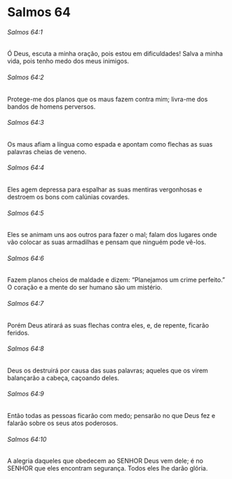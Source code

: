 # Salmos 64

###### Salmos 64:1

Ó Deus, escuta a minha oração, pois estou em dificuldades! Salva a minha vida, pois tenho medo dos meus inimigos.

###### Salmos 64:2

Protege-me dos planos que os maus fazem contra mim; livra-me dos bandos de homens perversos.

###### Salmos 64:3

Os maus afiam a língua como espada e apontam como flechas as suas palavras cheias de veneno.

###### Salmos 64:4

Eles agem depressa para espalhar as suas mentiras vergonhosas e destroem os bons com calúnias covardes.

###### Salmos 64:5

Eles se animam uns aos outros para fazer o mal; falam dos lugares onde vão colocar as suas armadilhas e pensam que ninguém pode vê-los.

###### Salmos 64:6

Fazem planos cheios de maldade e dizem: “Planejamos um crime perfeito.” O coração e a mente do ser humano são um mistério.

###### Salmos 64:7

Porém Deus atirará as suas flechas contra eles, e, de repente, ficarão feridos.

###### Salmos 64:8

Deus os destruirá por causa das suas palavras; aqueles que os virem balançarão a cabeça, caçoando deles.

###### Salmos 64:9

Então todas as pessoas ficarão com medo; pensarão no que Deus fez e falarão sobre os seus atos poderosos.

###### Salmos 64:10

A alegria daqueles que obedecem ao SENHOR Deus vem dele; é no SENHOR que eles encontram segurança. Todos eles lhe darão glória.

